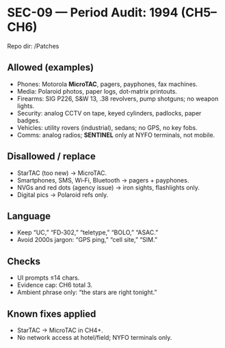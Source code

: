 # SEC-09 — Period Audit: 1994 (CH5–CH6)
Repo dir: /Patches

## Allowed (examples)
- Phones: Motorola **MicroTAC**, pagers, payphones, fax machines.
- Media: Polaroid photos, paper logs, dot-matrix printouts.
- Firearms: SIG P226, S&W 13, .38 revolvers, pump shotguns; no weapon lights.
- Security: analog CCTV on tape, keyed cylinders, padlocks, paper badges.
- Vehicles: utility rovers (industrial), sedans; no GPS, no key fobs.
- Comms: analog radios; **SENTINEL** only at NYFO terminals, not mobile.

## Disallowed / replace
- StarTAC (too new) → MicroTAC.
- Smartphones, SMS, Wi‑Fi, Bluetooth → pagers + payphones.
- NVGs and red dots (agency issue) → iron sights, flashlights only.
- Digital pics → Polaroid refs only.

## Language
- Keep “UC,” “FD‑302,” “teletype,” “BOLO,” “ASAC.”
- Avoid 2000s jargon: “GPS ping,” “cell site,” “SIM.”

## Checks
- UI prompts ≤14 chars.
- Evidence cap: CH6 total 3.
- Ambient phrase only: “the stars are right tonight.”

## Known fixes applied
- StarTAC → MicroTAC in CH4+.
- No network access at hotel/field; NYFO terminals only.

